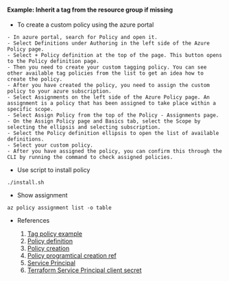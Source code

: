 #### Example: Inherit a tag from the resource group if missing

  * To create a custom policy using the azure portal

```
- In azure portal, search for Policy and open it.
- Select Definitions under Authoring in the left side of the Azure Policy page.
- Select + Policy definition at the top of the page. This button opens to the Policy definition page.
- Then you need to create your custom tagging policy. You can see other available tag policies from the list to get an idea how to create the policy.
- After you have created the policy, you need to assign the custom policy to your azure subscription.
- Select Assignments on the left side of the Azure Policy page. An assignment is a policy that has been assigned to take place within a specific scope.
- Select Assign Policy from the top of the Policy - Assignments page.
- On the Assign Policy page and Basics tab, select the Scope by selecting the ellipsis and selecting subscription.
- Select the Policy definition ellipsis to open the list of available definitions.
- Select your custom policy.
- After you have assigned the policy, you can confirm this through the CLI by running the command to check assigned policies.
```
  
  * Use script to install policy

```
./install.sh
```

  * Show assignment 

```
az policy assignment list -o table
```

  * References

    1. [Tag policy example](https://github.com/Azure/azure-policy/tree/master/samples/Tags/inherit-resourcegroup-tag-if-missing)
    2. [Policy definition](https://docs.microsoft.com/en-au/azure/governance/policy/concepts/definition-structure)
    3. [Policy creation](https://docs.microsoft.com/en-us/azure/governance/policy/tutorials/create-and-manage)
    4. [Policy programtical creation ref](https://docs.microsoft.com/en-au/azure/governance/policy/how-to/programmatically-create)
    5. [Service Principal](https://docs.microsoft.com/en-us/cli/azure/create-an-azure-service-principal-azure-cli)
    6. [Terraform Service Principal client secret](https://registry.terraform.io/providers/hashicorp/azurerm/latest/docs/guides/service_principal_client_secret)
